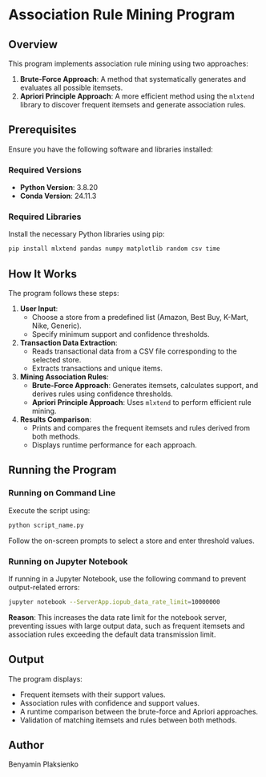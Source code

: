 # Association Rule Mining Program

## Overview
This program implements association rule mining using two approaches:
1. **Brute-Force Approach**: A method that systematically generates and evaluates all possible itemsets.
2. **Apriori Principle Approach**: A more efficient method using the `mlxtend` library to discover frequent itemsets and generate association rules.

## Prerequisites
Ensure you have the following software and libraries installed:

### Required Versions
- **Python Version**: 3.8.20
- **Conda Version**: 24.11.3

### Required Libraries
Install the necessary Python libraries using pip:
```sh
pip install mlxtend pandas numpy matplotlib random csv time
```

## How It Works
The program follows these steps:
1. **User Input**:
   - Choose a store from a predefined list (Amazon, Best Buy, K-Mart, Nike, Generic).
   - Specify minimum support and confidence thresholds.
2. **Transaction Data Extraction**:
   - Reads transactional data from a CSV file corresponding to the selected store.
   - Extracts transactions and unique items.
3. **Mining Association Rules**:
   - **Brute-Force Approach**: Generates itemsets, calculates support, and derives rules using confidence thresholds.
   - **Apriori Principle Approach**: Uses `mlxtend` to perform efficient rule mining.
4. **Results Comparison**:
   - Prints and compares the frequent itemsets and rules derived from both methods.
   - Displays runtime performance for each approach.

## Running the Program
### Running on Command Line
Execute the script using:
```sh
python script_name.py
```
Follow the on-screen prompts to select a store and enter threshold values.

### Running on Jupyter Notebook
If running in a Jupyter Notebook, use the following command to prevent output-related errors:
```sh
jupyter notebook --ServerApp.iopub_data_rate_limit=10000000
```
**Reason**: This increases the data rate limit for the notebook server, preventing issues with large output data, such as frequent itemsets and association rules exceeding the default data transmission limit.

## Output
The program displays:
- Frequent itemsets with their support values.
- Association rules with confidence and support values.
- A runtime comparison between the brute-force and Apriori approaches.
- Validation of matching itemsets and rules between both methods.


## Author
Benyamin Plaksienko
